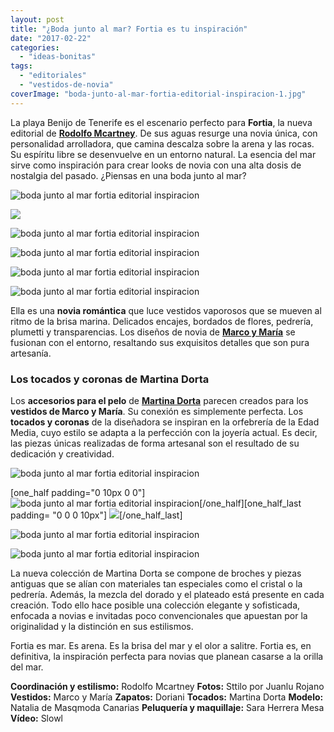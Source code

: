 ```yaml
---
layout: post
title: "¿Boda junto al mar? Fortia es tu inspiración"
date: "2017-02-22"
categories: 
  - "ideas-bonitas"
tags: 
  - "editoriales"
  - "vestidos-de-novia"
coverImage: "boda-junto-al-mar-fortia-editorial-inspiracion-1.jpg"
---
```


La playa Benijo de Tenerife es el escenario perfecto para **Fortia**, la nueva editorial de [**Rodolfo Mcartney**](http://noquiero.es). De sus aguas resurge una novia única, con personalidad arrolladora, que camina descalza sobre la arena y las rocas. Su espíritu libre se desenvuelve en un entorno natural. La esencia del mar sirve como inspiración para crear looks de novia con una alta dosis de nostalgia del pasado. ¿Piensas en una boda junto al mar?

![boda junto al mar fortia editorial inspiracion ](/images/boda-junto-al-mar-fortia-editorial-inspiracion-2.jpg)

![](/images/boda-junto-al-mar-fortia-editorial-inspiracion-3.jpg)

![boda junto al mar fortia editorial inspiracion ](/images/boda-junto-al-mar-fortia-editorial-inspiracion-4.jpg)

![boda junto al mar fortia editorial inspiracion ](/images/boda-junto-al-mar-fortia-editorial-inspiracion-5.jpg)

![boda junto al mar fortia editorial inspiracion ](/images/boda-junto-al-mar-fortia-editorial-inspiracion-6.jpg)

![boda junto al mar fortia editorial inspiracion ](/images/boda-junto-al-mar-fortia-editorial-inspiracion-7.jpg)

Ella es una **novia romántica** que luce vestidos vaporosos que se mueven al ritmo de la brisa marina. Delicados encajes, bordados de flores, pedrería, plumetti y transparencias. Los diseños de novia de [**Marco y María**](http://marcoymaria.com/) se fusionan con el entorno, resaltando sus exquisitos detalles que son pura artesanía.

### Los tocados y coronas de Martina Dorta

Los **accesorios para el pelo** de [**Martina Dorta**](http://www.martinadorta.com/) parecen creados para los **vestidos de Marco y María**. Su conexión es simplemente perfecta. Los **tocados y coronas** de la diseñadora se inspiran en la orfebrería de la Edad Media, cuyo estilo se adapta a la perfección con la joyería actual. Es decir, las piezas únicas realizadas de forma artesanal son el resultado de su dedicación y creatividad.

![boda junto al mar fortia editorial inspiracion ](/images/boda-junto-al-mar-fortia-editorial-inspiracion-8.jpg)

\[one\_half padding="0 10px 0 0"\]![boda junto al mar fortia editorial inspiracion ](/images/boda-junto-al-mar-fortia-editorial-inspiracion-9.jpg)\[/one\_half\]\[one\_half\_last padding= "0 0 0 10px"\] ![](/images/boda-junto-al-mar-fortia-editorial-inspiracion-10.jpg)\[/one\_half\_last\]

![boda junto al mar fortia editorial inspiracion ](/images/boda-junto-al-mar-fortia-editorial-inspiracion-11.jpg)

![boda junto al mar fortia editorial inspiracion ](/images/boda-junto-al-mar-fortia-editorial-inspiracion-12.jpg)

La nueva colección de Martina Dorta se compone de broches y piezas antiguas que se alían con materiales tan especiales como el cristal o la pedrería. Además, la mezcla del dorado y el plateado está presente en cada creación. Todo ello hace posible una colección elegante y sofisticada, enfocada a novias e invitadas poco convencionales que apuestan por la originalidad y la distinción en sus estilismos.

Fortia es mar. Es arena. Es la brisa del mar y el olor a salitre. Fortia es, en definitiva, la inspiración perfecta para novias que planean casarse a la orilla del mar.

**Coordinación y estilismo:** Rodolfo Mcartney **Fotos:** Sttilo por Juanlu Rojano **Vestidos:** Marco y María **Zapatos:** Doriani **Tocados:** Martina Dorta **Modelo:** Natalia de Masqmoda Canarias **Peluquería y maquillaje:** Sara Herrera Mesa **Vídeo:** Slowl
